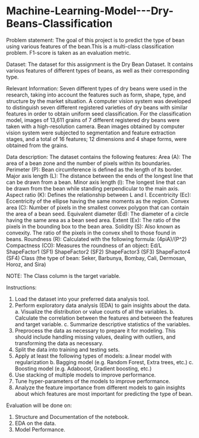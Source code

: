 # Machine-Learning-Model---Dry-Beans-Classification

Problem statement:
The goal of this project is to predict the type of bean using various features of the bean.This is a multi-class classification problem. F1-score is taken as an evaluation metric.

Dataset: The dataset for this assignment is the Dry Bean Dataset. It contains various features of different types of beans, as well as their corresponding type.

Relevant Information:
Seven different types of dry beans were used in the research, taking into account the features such as form, shape, type, and structure by the market situation. A computer vision system was developed to distinguish seven different registered varieties of dry beans with similar features in order to obtain uniform seed classification. For the classification model, images of 13,611 grains of 7 different registered dry beans were taken with a high-resolution camera. Bean images obtained by computer vision system were subjected to segmentation and feature extraction stages, and a total of 16 features; 12 dimensions and 4 shape forms, were obtained from the grains.

Data description:
The dataset contains the following features:
Area (A): The area of a bean zone and the number of pixels within its boundaries.
Perimeter (P): Bean circumference is defined as the length of its border.
Major axis length (L): The distance between the ends of the longest line that can be drawn from a bean.
Minor axis length (l): The longest line that can be drawn from the bean while standing perpendicular to the main axis.
Aspect ratio (K): Defines the relationship between L and l.
Eccentricity (Ec): Eccentricity of the ellipse having the same moments as the region.
Convex area (C): Number of pixels in the smallest convex polygon that can contain the area of a bean seed.
Equivalent diameter (Ed): The diameter of a circle having the same area as a bean seed area.
Extent (Ex): The ratio of the pixels in the bounding box to the bean area.
Solidity (S): Also known as convexity. The ratio of the pixels in the convex shell to those found in beans.
Roundness (R): Calculated with the following formula: (4piA)/(P^2)
Compactness (CO): Measures the roundness of an object: Ed/L
ShapeFactor1 (SF1)
ShapeFactor2 (SF2)
ShapeFactor3 (SF3)
ShapeFactor4 (SF4)
Class (the type of bean: Seker, Barbunya, Bombay, Cali, Dermosan, Horoz, and Sira)

NOTE: The Class column is the target variable.


Instructions: 
1. Load the dataset into your preferred data analysis tool.
2. Perform exploratory data analysis (EDA) to gain insights about the data.
   a. Visualize the distribution or value counts of all the variables.
   b. Calculate the correlation between the features and between the features and target variable.
   c. Summarize descriptive statistics of the variables.
3. Preprocess the data as necessary to prepare it for modeling. This should include handling missing values, dealing with outliers, and transforming the data as necessary.
4. Split the data into training and testing sets.
5. Apply at least the following types of models:
   a.linear model with regularization
   b. Bagging model (e.g. Random Forest, Extra trees, etc.)
   c. Boosting model (e.g. Adaboost, Gradient boosting, etc.)
6. Use stacking of multiple models to improve performance.
7. Tune hyper-parameters of the models to improve performance.
8. Analyze the feature importance from different models to gain insights about which features are most important for predicting the type of bean.


Evaluation will be done on:
1. Structure and Documentation of the notebook.
2. EDA on the data.
3. Model Performance.
